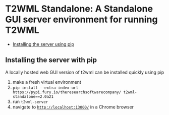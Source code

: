 # T2WML Standalone: A Standalone GUI server environment for running T2WML

* [Installing the server using pip](#install)


## Installing the server with pip
<span id="install"></span>

A locally hosted web GUI version of t2wml can be installed quickly using pip

1. make a fresh virtual environment
2. `pip install --extra-index-url https://pypi.fury.io/theresearchsoftwarecompany/ t2wml-standalone==2.0a21`
3. run `t2wml-server`
4. navigate to [`http://localhost:13000/`](http://localhost:13000/) in a Chrome browser
